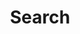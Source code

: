 ---
title: "Search" # in any language you want
layout: "search" # necessary for search
# url: "/archive"
# description: "Description for Search"
summary: "search"
placeholder: "What are you looking for?"
---